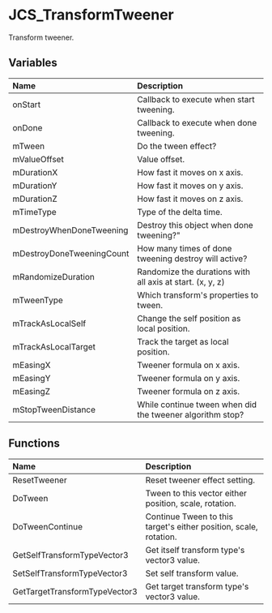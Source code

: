 # JCS_TransformTweener

Transform tweener.

## Variables

| Name                      | Description                                               |
|:--------------------------|:----------------------------------------------------------|
| onStart                   | Callback to execute when start tweening.                  |
| onDone                    | Callback to execute when done tweening.                   |
| mTween                    | Do the tween effect?                                      |
| mValueOffset              | Value offset.                                             |
| mDurationX                | How fast it moves on x axis.                              |
| mDurationY                | How fast it moves on y axis.                              |
| mDurationZ                | How fast it moves on z axis.                              |
| mTimeType                 | Type of the delta time.                                   |
| mDestroyWhenDoneTweening  | Destroy this object when done tweening?"                  |
| mDestroyDoneTweeningCount | How many times of done tweening destroy will active?      |
| mRandomizeDuration        | Randomize the durations with all axis at start. (x, y, z) |
| mTweenType                | Which transform's properties to tween.                    |
| mTrackAsLocalSelf         | Change the self position as local position.               |
| mTrackAsLocalTarget       | Track the target as local position.                       |
| mEasingX                  | Tweener formula on x axis.                                |
| mEasingY                  | Tweener formula on y axis.                                |
| mEasingZ                  | Tweener formula on z axis.                                |
| mStopTweenDistance        | While continue tween when did the tweener algorithm stop? |

## Functions

| Name                          | Description                                                       |
|:------------------------------|:------------------------------------------------------------------|
| ResetTweener                  | Reset tweener effect setting.                                     |
| DoTween                       | Tween to this vector either position, scale, rotation.            |
| DoTweenContinue               | Continue Tween to this target's either position, scale, rotation. |
| GetSelfTransformTypeVector3   | Get itself transform type's vector3 value.                        |
| SetSelfTransformTypeVector3   | Set self transform value.                                         |
| GetTargetTransformTypeVector3 | Get target transform type's vector3 value.                        |
